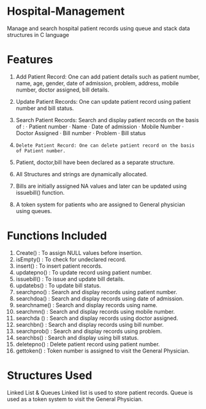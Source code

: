 # Hospital-Management
Manage and search hospital patient records using queue and stack data structures in C language

# Features 

1)	Add Patient Record: One can add patient details such as patient number, name, age, gender, date of admission, problem, address, mobile number, doctor assigned, bill details.

2)	Update Patient Records: One can update patient record using patient number and bill status.

3)	Search Patient Records: Search and display patient records on the basis of :
·	Patient number
·	Name
·	Date of admission
·	Mobile Number
·	Doctor Assigned
·	Bill number
·	Problem
·	Bill status

4)     Delete Patient Record: One can delete patient record on the basis of Patient number.

5)    Patient, doctor,bill have been declared as a separate structure.

6)    All Structures and strings are dynamically allocated.

7)    Bills are initially assigned NA values and later can be updated using issuebill() function. 

8) A token system for patients who are assigned to General physician using queues.


# Functions Included

1)	Create()            : To assign NULL values before insertion.
2)	isEmpty()          : To check for undeclared record.
3)	insert()              : To insert patient records.
4)	updatepno()      : To update record using patient number.
5)	issuebill()          : To issue and update bill details.
6)	updatebs()        : To update bill status.
7)	searchpno()      : Search and display records using patient number.
8)	searchdoa()      : Search and display records using date of admission.
9)	searchname()   : Search and display records using name.
10)	searchmn()       : Search and display records using mobile number.
11)	searchda ()       : Search and display records using doctor assigned.
12)	searchbn()        : Search and display records using bill number.
13)	searchprob()     : Search and display records using problem.
14)	searchbs()        : Search and display using bill status. 
15)	deletepno()       : Delete patient record using patient number.
16)	gettoken()         : Token number is assigned to visit the General Physician.


# Structures Used

Linked List & Queues
Linked list is used to store patient records.
Queue is used as a token system to visit the General Physician.
